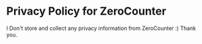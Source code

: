 # Privacy Policy for ZeroCounter
I Don't store and collect any privacy information from ZeroCounter :)
Thank you.
